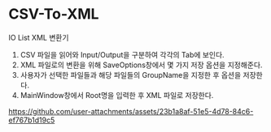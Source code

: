 # CSV-To-XML
IO List XML 변환기

1. CSV 파일을 읽어와 Input/Output을 구분하여 각각의 Tab에 보인다.
2. XML 파일로의 변환을 위해 SaveOptions창에서 몇 가지 저장 옵션을 지정해준다.
3. 사용자가 선택한 파일들과 해당 파일들의 GroupName을 지정한 후 옵션을 저장한다.
4. MainWindow창에서 Root명을 입력한 후 XML 파일로 저장한다.


https://github.com/user-attachments/assets/23b1a8af-51e5-4d78-84c6-ef767b1d19c5

